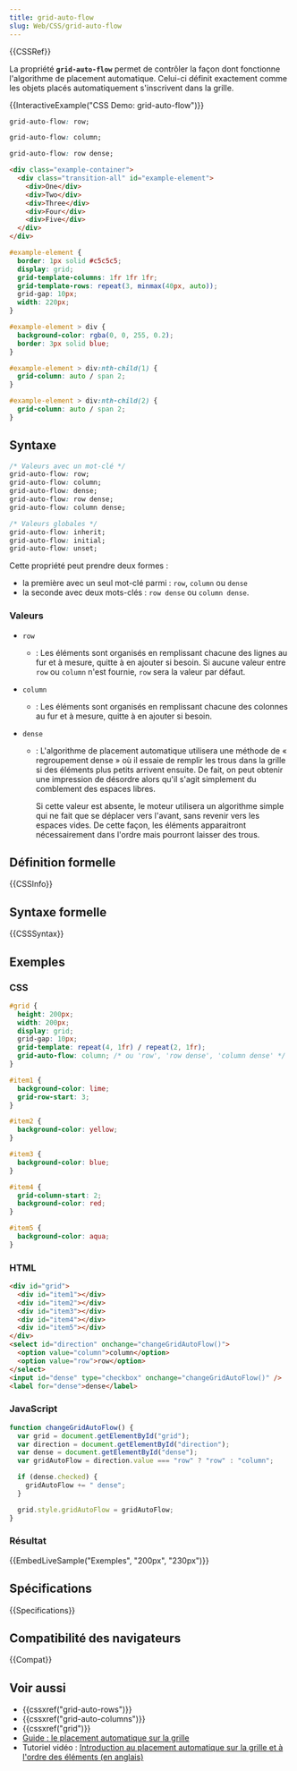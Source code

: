 ```yaml
---
title: grid-auto-flow
slug: Web/CSS/grid-auto-flow
---
```


{{CSSRef}}

La propriété **`grid-auto-flow`** permet de contrôler la façon dont fonctionne l'algorithme de placement automatique. Celui-ci définit exactement comme les objets placés automatiquement s'inscrivent dans la grille.

{{InteractiveExample("CSS Demo: grid-auto-flow")}}

```css interactive-example-choice
grid-auto-flow: row;
```

```css interactive-example-choice
grid-auto-flow: column;
```

```css interactive-example-choice
grid-auto-flow: row dense;
```

```html interactive-example
<div class="example-container">
  <div class="transition-all" id="example-element">
    <div>One</div>
    <div>Two</div>
    <div>Three</div>
    <div>Four</div>
    <div>Five</div>
  </div>
</div>
```

```css interactive-example
#example-element {
  border: 1px solid #c5c5c5;
  display: grid;
  grid-template-columns: 1fr 1fr 1fr;
  grid-template-rows: repeat(3, minmax(40px, auto));
  grid-gap: 10px;
  width: 220px;
}

#example-element > div {
  background-color: rgba(0, 0, 255, 0.2);
  border: 3px solid blue;
}

#example-element > div:nth-child(1) {
  grid-column: auto / span 2;
}

#example-element > div:nth-child(2) {
  grid-column: auto / span 2;
}
```

## Syntaxe

```css
/* Valeurs avec un mot-clé */
grid-auto-flow: row;
grid-auto-flow: column;
grid-auto-flow: dense;
grid-auto-flow: row dense;
grid-auto-flow: column dense;

/* Valeurs globales */
grid-auto-flow: inherit;
grid-auto-flow: initial;
grid-auto-flow: unset;
```

Cette propriété peut prendre deux formes :

- la première avec un seul mot-clé parmi : `row`, `column` ou `dense`
- la seconde avec deux mots-clés : `row dense` ou `column dense`.

### Valeurs

- `row`
  - : Les éléments sont organisés en remplissant chacune des lignes au fur et à mesure, quitte à en ajouter si besoin. Si aucune valeur entre `row` ou `column` n'est fournie, `row` sera la valeur par défaut.
- `column`
  - : Les éléments sont organisés en remplissant chacune des colonnes au fur et à mesure, quitte à en ajouter si besoin.
- `dense`

  - : L'algorithme de placement automatique utilisera une méthode de « regroupement dense » où il essaie de remplir les trous dans la grille si des éléments plus petits arrivent ensuite. De fait, on peut obtenir une impression de désordre alors qu'il s'agit simplement du comblement des espaces libres.

    Si cette valeur est absente, le moteur utilisera un algorithme simple qui ne fait que se déplacer vers l'avant, sans revenir vers les espaces vides. De cette façon, les éléments apparaitront nécessairement dans l'ordre mais pourront laisser des trous.

## Définition formelle

{{CSSInfo}}

## Syntaxe formelle

{{CSSSyntax}}

## Exemples

### CSS

```css
#grid {
  height: 200px;
  width: 200px;
  display: grid;
  grid-gap: 10px;
  grid-template: repeat(4, 1fr) / repeat(2, 1fr);
  grid-auto-flow: column; /* ou 'row', 'row dense', 'column dense' */
}

#item1 {
  background-color: lime;
  grid-row-start: 3;
}

#item2 {
  background-color: yellow;
}

#item3 {
  background-color: blue;
}

#item4 {
  grid-column-start: 2;
  background-color: red;
}

#item5 {
  background-color: aqua;
}
```

### HTML

```html
<div id="grid">
  <div id="item1"></div>
  <div id="item2"></div>
  <div id="item3"></div>
  <div id="item4"></div>
  <div id="item5"></div>
</div>
<select id="direction" onchange="changeGridAutoFlow()">
  <option value="column">column</option>
  <option value="row">row</option>
</select>
<input id="dense" type="checkbox" onchange="changeGridAutoFlow()" />
<label for="dense">dense</label>
```

### JavaScript

```js
function changeGridAutoFlow() {
  var grid = document.getElementById("grid");
  var direction = document.getElementById("direction");
  var dense = document.getElementById("dense");
  var gridAutoFlow = direction.value === "row" ? "row" : "column";

  if (dense.checked) {
    gridAutoFlow += " dense";
  }

  grid.style.gridAutoFlow = gridAutoFlow;
}
```

### Résultat

{{EmbedLiveSample("Exemples", "200px", "230px")}}

## Spécifications

{{Specifications}}

## Compatibilité des navigateurs

{{Compat}}

## Voir aussi

- {{cssxref("grid-auto-rows")}}
- {{cssxref("grid-auto-columns")}}
- {{cssxref("grid")}}
- [Guide : le placement automatique sur la grille](/fr/docs/Web/CSS/CSS_grid_layout/Auto-placement_in_grid_layout)
- Tutoriel vidéo : [Introduction au placement automatique sur la grille et à l'ordre des éléments (en anglais)](https://gridbyexample.com/video/series-auto-placement-order/)
